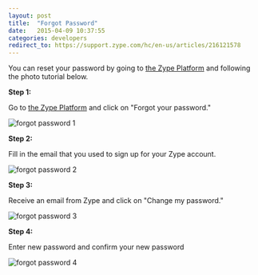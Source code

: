 ```yaml
---
layout: post
title:  "Forgot Password"
date:   2015-04-09 10:37:55
categories: developers
redirect_to: https://support.zype.com/hc/en-us/articles/216121578
---
```


You can reset your password by going to [the Zype Platform](https://admin.zype.com/)
and following the photo tutorial below.

**Step 1:**

Go to [the Zype Platform](https://admin.zype.com/) and click on "Forgot your password."

![forgot password 1]({{site.url}}/assets/password/forgot_password_1.png)

**Step 2:**

Fill in the email that you used to sign up for your Zype account.

![forgot password 2]({{site.url}}/assets/password/forgot_password_2.png)

**Step 3:**

Receive an email from Zype and click on "Change my password."

![forgot password 3]({{site.url}}/assets/password/forgot_password_3.png)

**Step 4:**

Enter new password and confirm your new password

![forgot password 4]({{site.url}}/assets/password/forgot_password_4.png)
